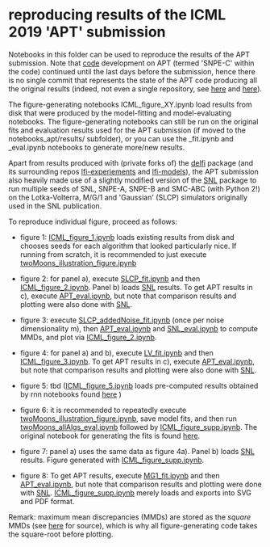 # reproducing results of the ICML 2019 'APT' submission 

Notebooks in this folder can be used to reproduce the results of the APT submission. 
Note that [code](https://github.com/mackelab/delfi_int) development on APT (termed 'SNPE-C' within the code) continued until the last days before the submission, hence there is no single commit that represents the state of the APT code producing all the original results (indeed, not even a single repository, see [here](https://github.com/mnonnenm/delfi_int/commits/snpec_disc) and [here](https://github.com/dgreenberg/delfi_int/commits/snpec)).

The figure-generating notebooks ICML_figure_XY.ipynb load results from disk that were produced by the model-fitting and model-evaluating notebooks. 
The figure-generating notebooks can still be run on the original fits and evaluation results used for the APT submission (if moved to the notebooks_apt/results/ subfolder), or you can use the _fit.ipynb and _eval.ipynb notebooks to generate more/new results.

Apart from results produced with (private forks of) the [delfi](https://github.com/mackelab/delfi_int) package (and its surrounding repos [lfi-experiements](https://github.com/mackelab/lfi-experiments) and [lfi-models](https://github.com/mackelab/lfi-models)), the APT submission also heavily made use of a slightly modified version of the [SNL](https://github.com/gpapamak/snl) package to run multiple seeds of SNL, SNPE-A, SNPE-B and SMC-ABC (with Python 2!) on the Lotka-Volterra, M/G/1 and 'Gaussian' (SLCP) simulators originally used in the SNL publication. 

To reproduce individual figure, proceed as follows:
- figure 1: [ICML_figure_1.ipynb](https://github.com/mackelab/lfi-experiments/blob/master/snpec/notebooks_apt/ICML_figure_1.ipynb) loads existing results from disk and chooses seeds for each algorithm that looked particularly nice. If running from scratch, it is recommended to just execute [twoMoons_illustration_figure.ipynb](https://github.com/mackelab/lfi-experiments/blob/master/snpec/notebooks_apt/twoMoons_illustration_figure.ipynb)

- figure 2: for panel a), execute [SLCP_fit.ipynb](https://github.com/mackelab/lfi-experiments/blob/master/snpec/notebooks_apt/SLCP_fit.ipynb) and then [ICML_figure_2.ipynb](https://github.com/mackelab/lfi-experiments/blob/master/snpec/notebooks_apt/ICML_figure_2.ipynb). Panel b) loads [SNL](https://github.com/gpapamak/snl) results. To get APT results in c), execute [APT_eval.ipynb](https://github.com/mackelab/lfi-experiments/blob/master/snpec/notebooks_apt/APT_eval.ipynb), but note that comparison results and plotting were also done with [SNL](https://github.com/gpapamak/snl). 

- figure 3: execute [SLCP_addedNoise_fit.ipynb](https://github.com/mackelab/lfi-experiments/blob/master/snpec/notebooks_apt/SLCP_addedNoise_fit.ipynb) (once per noise dimensionality m), then [APT_eval.ipynb](https://github.com/mackelab/lfi-experiments/blob/master/snpec/notebooks_apt/APT_eval.ipynb) and [SNL_eval.ipynb](https://github.com/mackelab/lfi-experiments/blob/master/snpec/notebooks_apt/SNL_eval.ipynb) to compute MMDs, and plot via [ICML_figure_2.ipynb](https://github.com/mackelab/lfi-experiments/blob/master/snpec/notebooks_apt/ICML_figure_2.ipynb). 

- figure 4: for panel a) and b), execute [LV_fit.ipynb](https://github.com/mackelab/lfi-experiments/blob/master/snpec/notebooks_apt/LV_fit.ipynb) and then [ICML_figure_3.ipynb](https://github.com/mackelab/lfi-experiments/blob/master/snpec/notebooks_apt/ICML_figure_3.ipynb). To get APT results in c), execute [APT_eval.ipynb](https://github.com/mackelab/lfi-experiments/blob/master/snpec/notebooks_apt/APT_eval.ipynb), but note that comparison results and plotting were also done with [SNL](https://github.com/gpapamak/snl). 

- figure 5: tbd ([ICML_figure_5.ipynb](https://github.com/mackelab/lfi-experiments/blob/master/snpec/notebooks_apt/ICML_figure_5.ipynb) loads pre-computed results obtained by rnn notebooks found [here](https://github.com/mackelab/lfi-experiments/tree/master/snpec) )

- figure 6: it is recommended to repeatedly execute [twoMoons_illustration_figure.ipynb](https://github.com/mackelab/lfi-experiments/blob/master/snpec/notebooks_apt/twoMoons_illustration_figure.ipynb), save model fits, and then run [twoMoons_allAlgs_eval.ipynb](https://github.com/mackelab/lfi-experiments/blob/master/snpec/notebooks_apt/twoMoons_allAlgs_eval.ipynb.ipynb) followed by [ICML_figure_supp.ipynb](https://github.com/mackelab/lfi-experiments/blob/master/snpec/notebooks_apt/ICML_figure_supp.ipynb). The original notebook for generating the fits is found [here](https://github.com/mackelab/lfi-experiments/blob/master/snpec/notebooks_apt/twoMoons_allAlgs_fit.ipynb).

- figure 7: panel a) uses the same data as figure 4a). Panel b) loads [SNL](https://github.com/gpapamak/snl) results. Figure generated with [ICML_figure_supp.ipynb](https://github.com/mackelab/lfi-experiments/blob/master/snpec/notebooks_apt/ICML_figure_supp.ipynb).

- figure 8: To get APT results, execute [MG1_fit.ipynb](https://github.com/mackelab/lfi-experiments/blob/master/snpec/notebooks_apt/MG1_fit.ipynb) and then [APT_eval.ipynb](https://github.com/mackelab/lfi-experiments/blob/master/snpec/notebooks_apt/APT_eval.ipynb), but note that comparison results and plotting were done with [SNL](https://github.com/gpapamak/snl). [ICML_figure_supp.ipynb](https://github.com/mackelab/lfi-experiments/blob/master/snpec/notebooks_apt/ICML_figure_supp.ipynb) merely loads and exports into SVG and PDF format.

Remark: maximum mean discrepancies (MMDs) are stored as the *square* MMDs (see [here](https://github.com/mnonnenm/SNL_py3port/blob/master/snl/inference/diagnostics/two_sample.py#L66) for source), which is why all figure-generating code takes the square-root before plotting. 
